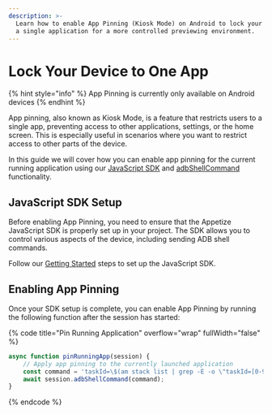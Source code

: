 ```yaml
---
description: >-
  Learn how to enable App Pinning (Kiosk Mode) on Android to lock your device to
  a single application for a more controlled previewing environment.
---
```


# Lock Your Device to One App

{% hint style="info" %}
App Pinning is currently only available on Android devices
{% endhint %}

App pinning, also known as Kiosk Mode, is a feature that restricts users to a single app, preventing access to other applications, settings, or the home screen. This is especially useful in scenarios where you want to restrict access to other parts of the device.&#x20;

In this guide we will cover how you can enable app pinning for the current running application using our [JavaScript SDK](broken-reference) and [adbShellCommand](../javascript-sdk/automation/device-commands.md#adbshellcommand) functionality.

## JavaScript SDK Setup

Before enabling App Pinning, you need to ensure that the Appetize JavaScript SDK is properly set up in your project. The SDK allows you to control various aspects of the device, including sending ADB shell commands.

Follow our [Getting Started](broken-reference) steps to set up the JavaScript SDK.

## Enabling App Pinning

Once your SDK setup is complete, you can enable App Pinning by running the following function after the session has started:

{% code title="Pin Running Application" overflow="wrap" fullWidth="false" %}
```typescript
async function pinRunningApp(session) {
    // Apply app pinning to the currently launched application
    const command = 'taskId=\$(am stack list | grep -E -o \"taskId=[0-9]+: $PACKAGE\" | grep -E -o \"[0-9]+\"); am task lock \$taskId';
    await session.adbShellCommand(command);
}
```
{% endcode %}

